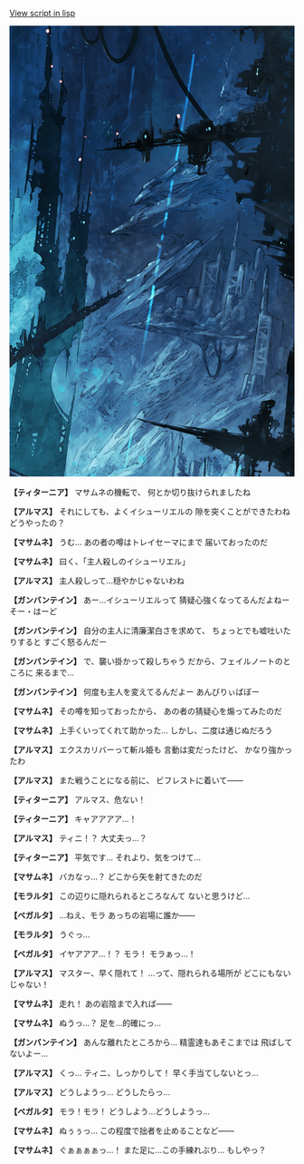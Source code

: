 [View script in lisp](../scripts/101304010.txt)

![underground_world_1.png](../images/backgrounds/underground_world_1.png)

**【ティターニア】**
マサムネの機転で、
何とか切り抜けられましたね

**【アルマス】**
それにしても、よくイシューリエルの
隙を突くことができたわね
どうやったの？

**【マサムネ】**
うむ…
あの者の噂はトレイセーマにまで
届いておったのだ

**【マサムネ】**
曰く、「主人殺しのイシューリエル」

**【アルマス】**
主人殺しって…穏やかじゃないわね

**【ガンバンテイン】**
あー…イシューリエルって
猜疑心強くなってるんだよねー
そー・はーど

**【ガンバンテイン】**
自分の主人に清廉潔白さを求めて、
ちょっとでも嘘吐いたりすると
すごく怒るんだー

**【ガンバンテイン】**
で、襲い掛かって殺しちゃう
だから、フェイルノートのところに
来るまで…

**【ガンバンテイン】**
何度も主人を変えてるんだよー
あんびりぃばぼー

**【マサムネ】**
その噂を知っておったから、
あの者の猜疑心を煽ってみたのだ

**【マサムネ】**
上手くいってくれて助かった…
しかし、二度は通じぬだろう

**【アルマス】**
エクスカリバーって斬ル姫も
言動は変だったけど、
かなり強かったわ

**【アルマス】**
また戦うことになる前に、
ビフレストに着いて――

**【ティターニア】**
アルマス、危ない！

**【ティターニア】**
キャアアアア…！

**【アルマス】**
ティニ！？
大丈夫っ…？

**【ティターニア】**
平気です…
それより、気をつけて…

**【マサムネ】**
バカなっ…？
どこから矢を射てきたのだ

**【モラルタ】**
この辺りに隠れられるところなんて
ないと思うけど…

**【ベガルタ】**
…ねえ、モラ
あっちの岩場に誰か――

**【モラルタ】**
うぐっ…

**【ベガルタ】**
イヤアアア…！？
モラ！
モラぁっ…！

**【アルマス】**
マスター、早く隠れて！
…って、隠れられる場所が
どこにもないじゃない！

**【マサムネ】**
走れ！
あの岩陰まで入れば――

**【マサムネ】**
ぬうっ…？
足を…的確にっ…

**【ガンバンテイン】**
あんな離れたところから…
精霊達もあそこまでは
飛ばしてないよー…

**【アルマス】**
くっ…
ティニ、しっかりして！
早く手当てしないとっ…

**【アルマス】**
どうしようっ…
どうしたらっ…

**【ベガルタ】**
モラ！モラ！
どうしよう…どうしようっ…

**【マサムネ】**
ぬぅぅっ…
この程度で拙者を止めることなど――

**【マサムネ】**
ぐぁぁぁぁっ…！
また足に…この手練れぶり…
もしやっ？
